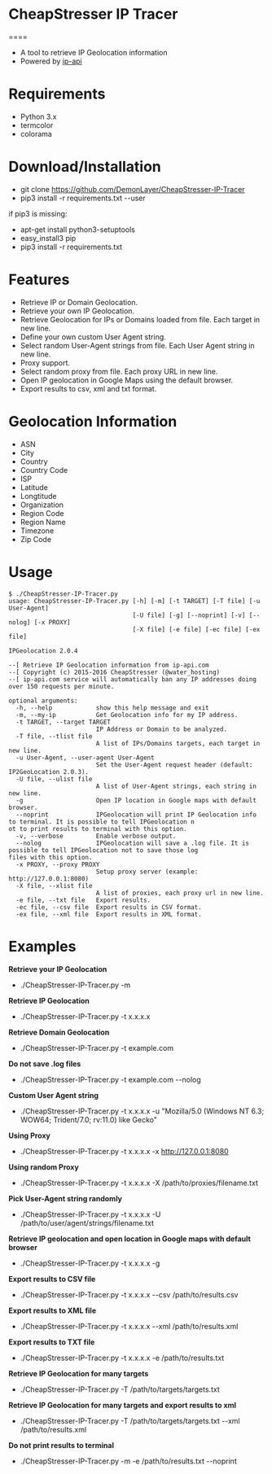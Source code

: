 # CheapStresser IP Tracer
====
* A tool to retrieve IP Geolocation information
* Powered by [ip-api](http://ip-api.com/docs/)


Requirements
=====
* Python 3.x
* termcolor
* colorama


Download/Installation
====
* git clone https://github.com/DemonLayer/CheapStresser-IP-Tracer
* pip3 install -r requirements.txt --user

if pip3 is missing:
* apt-get install python3-setuptools
* easy_install3 pip
* pip3 install -r requirements.txt


Features
====
* Retrieve IP or Domain Geolocation.
* Retrieve your own IP Geolocation.
* Retrieve Geolocation for IPs or Domains loaded from file. Each target in new line.
* Define your own custom User Agent string.
* Select random User-Agent strings from file. Each User Agent string in new line.
* Proxy support.
* Select random proxy from file. Each proxy URL in new line.
* Open IP geolocation in Google Maps using the default browser.
* Export results to csv, xml and txt format.


Geolocation Information
====
* ASN
* City
* Country
* Country Code
* ISP
* Latitude
* Longtitude
* Organization
* Region Code
* Region Name
* Timezone
* Zip Code


Usage
====
```
$ ./CheapStresser-IP-Tracer.py
usage: CheapStresser-IP-Tracer.py [-h] [-m] [-t TARGET] [-T file] [-u User-Agent]
                                  [-U file] [-g] [--noprint] [-v] [--nolog] [-x PROXY]
                                  [-X file] [-e file] [-ec file] [-ex file]

IPGeolocation 2.0.4

--[ Retrieve IP Geolocation information from ip-api.com
--[ Copyright (c) 2015-2016 CheapStresser (@water_hosting)
--[ ip-api.com service will automatically ban any IP addresses doing over 150 requests per minute.

optional arguments:
  -h, --help            show this help message and exit
  -m, --my-ip           Get Geolocation info for my IP address.
  -t TARGET, --target TARGET
                        IP Address or Domain to be analyzed.
  -T file, --tlist file
                        A list of IPs/Domains targets, each target in new line.
  -u User-Agent, --user-agent User-Agent
                        Set the User-Agent request header (default: IP2GeoLocation 2.0.3).
  -U file, --ulist file
                        A list of User-Agent strings, each string in new line.
  -g                    Open IP location in Google maps with default browser.
  --noprint             IPGeolocation will print IP Geolocation info to terminal. It is possible to tell IPGeolocation n
ot to print results to terminal with this option.
  -v, --verbose         Enable verbose output.
  --nolog               IPGeolocation will save a .log file. It is possible to tell IPGeolocation not to save those log
files with this option.
  -x PROXY, --proxy PROXY
                        Setup proxy server (example: http://127.0.0.1:8080)
  -X file, --xlist file
                        A list of proxies, each proxy url in new line.
  -e file, --txt file   Export results.
  -ec file, --csv file  Export results in CSV format.
  -ex file, --xml file  Export results in XML format.
```
  

Examples
====
**Retrieve your IP Geolocation**
* ./CheapStresser-IP-Tracer.py -m

**Retrieve IP Geolocation**
* ./CheapStresser-IP-Tracer.py -t x.x.x.x

**Retrieve Domain Geolocation**
* ./CheapStresser-IP-Tracer.py -t example.com

**Do not save .log files**
* ./CheapStresser-IP-Tracer.py -t example.com --nolog

**Custom User Agent string** 
* ./CheapStresser-IP-Tracer.py -t x.x.x.x -u "Mozilla/5.0 (Windows NT 6.3; WOW64; Trident/7.0; rv:11.0) like Gecko"

**Using Proxy**
* ./CheapStresser-IP-Tracer.py -t x.x.x.x -x http://127.0.0.1:8080

**Using random Proxy**
* ./CheapStresser-IP-Tracer.py -t x.x.x.x -X /path/to/proxies/filename.txt

**Pick User-Agent string randomly**
* ./CheapStresser-IP-Tracer.py -t x.x.x.x -U /path/to/user/agent/strings/filename.txt

**Retrieve IP geolocation and open location in Google maps with default browser**
* ./CheapStresser-IP-Tracer.py -t x.x.x.x -g

**Export results to CSV file**
* ./CheapStresser-IP-Tracer.py -t x.x.x.x --csv /path/to/results.csv

**Export results to XML file**
* ./CheapStresser-IP-Tracer.py -t x.x.x.x --xml /path/to/results.xml

**Export results to TXT file**
* ./CheapStresser-IP-Tracer.py -t x.x.x.x -e /path/to/results.txt

**Retrieve IP Geolocation for many targets**
* ./CheapStresser-IP-Tracer.py -T /path/to/targets/targets.txt

**Retrieve IP Geolocation for many targets and export results to xml**
* ./CheapStresser-IP-Tracer.py -T /path/to/targets/targets.txt --xml /path/to/results.xml

**Do not print results to terminal**
* ./CheapStresser-IP-Tracer.py -m -e /path/to/results.txt --noprint 
